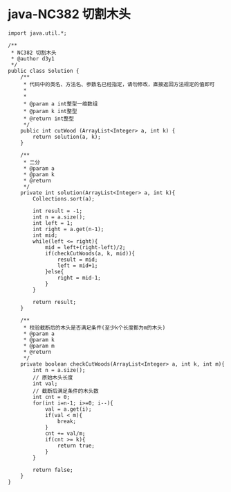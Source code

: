 # java-NC382 切割木头


    import java.util.*;
    
    /**
     * NC382 切割木头
     * @author d3y1
     */
    public class Solution {
        /**
         * 代码中的类名、方法名、参数名已经指定，请勿修改，直接返回方法规定的值即可
         *
         *
         * @param a int整型一维数组
         * @param k int整型
         * @return int整型
         */
        public int cutWood (ArrayList<Integer> a, int k) {
            return solution(a, k);
        }
    
        /**
         * 二分
         * @param a
         * @param k
         * @return
         */
        private int solution(ArrayList<Integer> a, int k){
            Collections.sort(a);
    
            int result = -1;
            int n = a.size();
            int left = 1;
            int right = a.get(n-1);
            int mid;
            while(left <= right){
                mid = left+(right-left)/2;
                if(checkCutWoods(a, k, mid)){
                    result = mid;
                    left = mid+1;
                }else{
                    right = mid-1;
                }
            }
    
            return result;
        }
    
        /**
         * 校验截断后的木头是否满足条件(至少k个长度都为m的木头)
         * @param a
         * @param k
         * @param m
         * @return
         */
        private boolean checkCutWoods(ArrayList<Integer> a, int k, int m){
            int n = a.size();
            // 原始木头长度
            int val;
            // 截断后满足条件的木头数
            int cnt = 0;
            for(int i=n-1; i>=0; i--){
                val = a.get(i);
                if(val < m){
                    break;
                }
                cnt += val/m;
                if(cnt >= k){
                    return true;
                }
            }
    
            return false;
        }
    }

  

